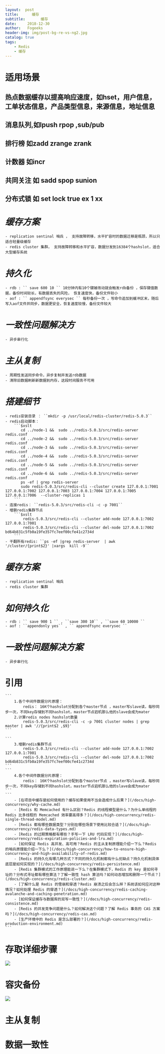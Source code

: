 ```yaml
---
layout:  post
title:		缓存
subtitle:		缓存
date:     2018-12-30
author:   Fogeeks
header-img: img/post-bg-re-vs-ng2.jpg
catalog: true
tags:
    - Redis
    - 缓存
---
```


# 适用场景

## 热点数据缓存以提高响应速度，如hset，用户信息，工单状态信息，产品类型信息，来源信息，地址信息
## 消息队列,如lpush rpop ,sub/pub
## 排行榜 如zadd zrange zrank
## 计数器 如incr
## 共同关注 如 sadd spop sunion
## 分布式锁 如 set lock true ex 1 xx

# *缓存方案*
    - replication sentinal 哨兵 ， 支持故障转移，水平扩容时的数据迁移是瓶颈，所以只适合轻量级缓存
    - redis cluster 集群， 支持故障转移和水平扩容，数据分发到16384个hashslot，适合大型缓存系统

# *持久化*
    - rdb : `` save 600 10 `` 10分钟内有10个键被改动就会触发rdb备份 ，保存键值数据，备份时间较长，有数据丢失的风险， 恢复速度快，备份文件较小
    - aof : `` appendfsync everysec `` 每秒备份一次 ，写命令追加到缓冲区末，随后写入aof文件并同步，数据更安全，恢复速度较慢，备份文件较大

# *一致性问题解决方*
    - 异步串行化

# *主从复制*
    - 周期性发送同步命令，异步复制并发送rdb数据
    - 清除旧数据刷新新数据到内存，这段时间服务不可用

# *搭建细节*
    - redis安装目录 ： ``mkdir -p /usr/local/redis-cluster/redis-5.0.3``
    - redis启动脚本：
        ```$xslt
           cd ../node-1 &&  sudo ../redis-5.0.3/src/redis-server redis.conf
           cd ../node-2 &&  sudo ../redis-5.0.3/src/redis-server redis.conf
           cd ../node-3 &&  sudo ../redis-5.0.3/src/redis-server redis.conf
           cd ../node-4 &&  sudo ../redis-5.0.3/src/redis-server redis.conf
           cd ../node-5 &&  sudo ../redis-5.0.3/src/redis-server redis.conf
           cd ../node-6 &&  sudo ../redis-5.0.3/src/redis-server redis.conf
           ps -ef | grep redis-server
           sudo redis-5.0.3/src/redis-cli --cluster create 127.0.0.1:7001 127.0.0.1:7002 127.0.0.1:7003 127.0.0.1:7004 127.0.0.1:7005 127.0.0.1:7006  --cluster-replicas 1
        ```        
    - 连接redis： ``redis-5.0.3/src/redis-cli -c -p 7001``
    - 增删redis集群节点
        ```$xslt
            redis-5.0.3/src/redis-cli --cluster add-node 127.0.0.1:7002  127.0.0.1:7001
            redis-5.0.3/src/redis-cli --cluster del-node 127.0.0.1:7002 bd64b831c5fb0a19fe357fc7eef00cfe41c2734d
        ```
    - 干翻所有redis: ``ps -ef |grep redis-server  | awk '/cluster/{print$2}' |xargs  kill -9``
# *缓存方案*
    - replication sentinal 哨兵
    - redis cluster 集群

# *如何持久化*
    - rdb : `` save 900 1 `` , ``save 300 10`` , ``save 60 10000 ``
    - aof : ``appendonly yes`` , `` appendfsync everysec ``

# *一致性问题解决方案*
    - 异步串行化

# 引用
    ```
        1.各个中间件数据分片原理：
            redis： 16K个hashslot分配到各个master节点 ，master写slave读，每秒同步一次，不同key存储到不同hashslot，master节点宕机那么他的slave会成为mater
        2.计算redis nodes hashslot数量
            redis-5.0.3/src/redis-cli -c -p 7001 cluster nodes | grep master | awk '//{print$2 ,$9}'
    ```

    ```
        3.增删redis集群节点
            redis-5.0.3/src/redis-cli --cluster add-node 127.0.0.1:7002  127.0.0.1:7001
            redis-5.0.3/src/redis-cli --cluster del-node 127.0.0.1:7002 bd64b831c5fb0a19fe357fc7eef00cfe41c2734d
    ```
    ```
        4.各个中间件数据分片原理：
            redis： 16K个hashslot分配到各个master节点 ，master写slave读，每秒同步一次，不同key存储到不同hashslot，master节点宕机那么他的slave会成为mater
    ```
    ```
        - [在项目中缓存是如何使用的？缓存如果使用不当会造成什么后果？](/docs/high-concurrency/why-cache.md)
        - [Redis 和 Memcached 有什么区别？Redis 的线程模型是什么？为什么单线程的 Redis 比多线程的 Memcached 效率要高得多？](/docs/high-concurrency/redis-single-thread-model.md)
        - [Redis 都有哪些数据类型？分别在哪些场景下使用比较合适？](/docs/high-concurrency/redis-data-types.md)
        - [Redis 的过期策略都有哪些？手写一下 LRU 代码实现？](/docs/high-concurrency/redis-expiration-policies-and-lru.md)
        - [如何保证 Redis 高并发、高可用？Redis 的主从复制原理能介绍一下么？Redis 的哨兵原理能介绍一下么？](/docs/high-concurrency/how-to-ensure-high-concurrency-and-high-availability-of-redis.md)
        - [Redis 的持久化有哪几种方式？不同的持久化机制都有什么优缺点？持久化机制具体底层是如何实现的？](/docs/high-concurrency/redis-persistence.md)
        - [Redis 集群模式的工作原理能说一下么？在集群模式下，Redis 的 key 是如何寻址的？分布式寻址都有哪些算法？了解一致性 hash 算法吗？如何动态增加和删除一个节点？](/docs/high-concurrency/redis-cluster.md)
        - [了解什么是 Redis 的雪崩和穿透？Redis 崩溃之后会怎么样？系统该如何应对这种情况？如何处理 Redis 的穿透？](/docs/high-concurrency/redis-caching-avalanche-and-caching-penetration.md)
        - [如何保证缓存与数据库的双写一致性？](/docs/high-concurrency/redis-consistence.md)
        - [Redis 的并发竞争问题是什么？如何解决这个问题？了解 Redis 事务的 CAS 方案吗？](/docs/high-concurrency/redis-cas.md)
        - [生产环境中的 Redis 是怎么部署的？](/docs/high-concurrency/redis-production-environment.md)
    ```


# 存取详细步骤
  ![](https://github.com/forgeekscn/forgeekscn.github.io/blob/master/img/xmid/1.png?raw=true)

# 容灾备份
  ![](https://github.com/forgeekscn/forgeekscn.github.io/blob/master/img/xmid/2.png?raw=true)

#  主从复制

# 数据一致性
